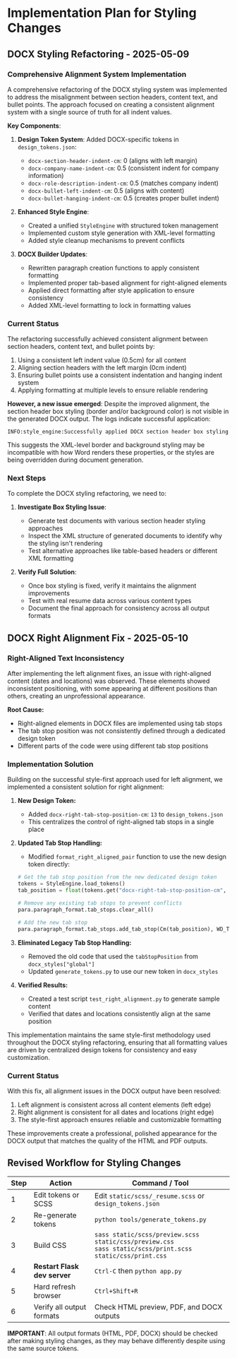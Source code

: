 # Implementation Plan for Styling Changes

## DOCX Styling Refactoring - 2025-05-09

### Comprehensive Alignment System Implementation

A comprehensive refactoring of the DOCX styling system was implemented to address the misalignment between section headers, content text, and bullet points. The approach focused on creating a consistent alignment system with a single source of truth for all indent values.

**Key Components**:
1. **Design Token System**: Added DOCX-specific tokens in `design_tokens.json`:
   - `docx-section-header-indent-cm`: 0 (aligns with left margin)
   - `docx-company-name-indent-cm`: 0.5 (consistent indent for company information)
   - `docx-role-description-indent-cm`: 0.5 (matches company indent)
   - `docx-bullet-left-indent-cm`: 0.5 (aligns with content)
   - `docx-bullet-hanging-indent-cm`: 0.5 (creates proper bullet indent)

2. **Enhanced Style Engine**: 
   - Created a unified `StyleEngine` with structured token management
   - Implemented custom style generation with XML-level formatting
   - Added style cleanup mechanisms to prevent conflicts

3. **DOCX Builder Updates**:
   - Rewritten paragraph creation functions to apply consistent formatting
   - Implemented proper tab-based alignment for right-aligned elements
   - Applied direct formatting after style application to ensure consistency
   - Added XML-level formatting to lock in formatting values

### Current Status

The refactoring successfully achieved consistent alignment between section headers, content text, and bullet points by:
1. Using a consistent left indent value (0.5cm) for all content
2. Aligning section headers with the left margin (0cm indent)
3. Ensuring bullet points use a consistent indentation and hanging indent system
4. Applying formatting at multiple levels to ensure reliable rendering

**However, a new issue emerged**: Despite the improved alignment, the section header box styling (border and/or background color) is not visible in the generated DOCX output. The logs indicate successful application:
```
INFO:style_engine:Successfully applied DOCX section header box styling
```

This suggests the XML-level border and background styling may be incompatible with how Word renders these properties, or the styles are being overridden during document generation.

### Next Steps

To complete the DOCX styling refactoring, we need to:

1. **Investigate Box Styling Issue**: 
   - Generate test documents with various section header styling approaches
   - Inspect the XML structure of generated documents to identify why the styling isn't rendering
   - Test alternative approaches like table-based headers or different XML formatting

2. **Verify Full Solution**:
   - Once box styling is fixed, verify it maintains the alignment improvements
   - Test with real resume data across various content types
   - Document the final approach for consistency across all output formats

## DOCX Right Alignment Fix - 2025-05-10

### Right-Aligned Text Inconsistency

After implementing the left alignment fixes, an issue with right-aligned content (dates and locations) was observed. These elements showed inconsistent positioning, with some appearing at different positions than others, creating an unprofessional appearance.

**Root Cause:**
- Right-aligned elements in DOCX files are implemented using tab stops
- The tab stop position was not consistently defined through a dedicated design token
- Different parts of the code were using different tab stop positions

### Implementation Solution

Building on the successful style-first approach used for left alignment, we implemented a consistent solution for right alignment:

1. **New Design Token:**
   - Added `docx-right-tab-stop-position-cm`: `13` to `design_tokens.json`
   - This centralizes the control of right-aligned tab stops in a single place

2. **Updated Tab Stop Handling:**
   - Modified `format_right_aligned_pair` function to use the new design token directly:
   ```python
   # Get the tab stop position from the new dedicated design token
   tokens = StyleEngine.load_tokens()
   tab_position = float(tokens.get("docx-right-tab-stop-position-cm", "13"))
   
   # Remove any existing tab stops to prevent conflicts
   para.paragraph_format.tab_stops.clear_all()
   
   # Add the new tab stop
   para.paragraph_format.tab_stops.add_tab_stop(Cm(tab_position), WD_TAB_ALIGNMENT.RIGHT)
   ```

3. **Eliminated Legacy Tab Stop Handling:**
   - Removed the old code that used the `tabStopPosition` from `docx_styles["global"]`
   - Updated `generate_tokens.py` to use our new token in `docx_styles`

4. **Verified Results:**
   - Created a test script `test_right_alignment.py` to generate sample content
   - Verified that dates and locations consistently align at the same position

This implementation maintains the same style-first methodology used throughout the DOCX styling refactoring, ensuring that all formatting values are driven by centralized design tokens for consistency and easy customization.

### Current Status

With this fix, all alignment issues in the DOCX output have been resolved:
1. Left alignment is consistent across all content elements (left edge)
2. Right alignment is consistent for all dates and locations (right edge)
3. The style-first approach ensures reliable and customizable formatting

These improvements create a professional, polished appearance for the DOCX output that matches the quality of the HTML and PDF outputs.

## Revised Workflow for Styling Changes

| Step | Action | Command / Tool |
|------|--------|----------------|
| 1 | Edit tokens or SCSS | Edit `static/scss/_resume.scss` or `design_tokens.json` |
| 2 | Re-generate tokens | `python tools/generate_tokens.py` |
| 3 | Build CSS | `sass static/scss/preview.scss static/css/preview.css` <br> `sass static/scss/print.scss static/css/print.css` |
| 4 | **Restart Flask dev server** | `Ctrl-C` then `python app.py` |
| 5 | Hard refresh browser | `Ctrl+Shift+R` |
| 6 | Verify all output formats | Check HTML preview, PDF, and DOCX outputs |

**IMPORTANT**: All output formats (HTML, PDF, DOCX) should be checked after making styling changes, as they may behave differently despite using the same source tokens. 